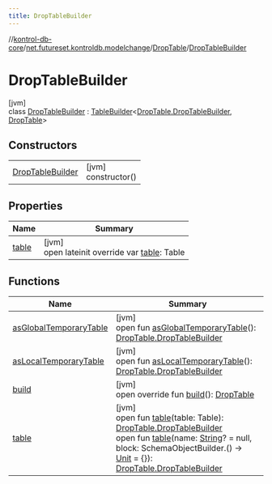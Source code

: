 ```yaml
---
title: DropTableBuilder
---
```

//[kontrol-db-core](../../../../index.html)/[net.futureset.kontroldb.modelchange](../../index.html)/[DropTable](../index.html)/[DropTableBuilder](index.html)



# DropTableBuilder



[jvm]\
class [DropTableBuilder](index.html) : [TableBuilder](../../-table-builder/index.html)&lt;[DropTable.DropTableBuilder](index.html), [DropTable](../index.html)&gt;



## Constructors


| | |
|---|---|
| [DropTableBuilder](-drop-table-builder.html) | [jvm]<br>constructor() |


## Properties


| Name | Summary |
|---|---|
| [table](table.html) | [jvm]<br>open lateinit override var [table](table.html): Table |


## Functions


| Name | Summary |
|---|---|
| [asGlobalTemporaryTable](../../-table-builder/as-global-temporary-table.html) | [jvm]<br>open fun [asGlobalTemporaryTable](../../-table-builder/as-global-temporary-table.html)(): [DropTable.DropTableBuilder](index.html) |
| [asLocalTemporaryTable](../../-table-builder/as-local-temporary-table.html) | [jvm]<br>open fun [asLocalTemporaryTable](../../-table-builder/as-local-temporary-table.html)(): [DropTable.DropTableBuilder](index.html) |
| [build](build.html) | [jvm]<br>open override fun [build](build.html)(): [DropTable](../index.html) |
| [table](../../-table-builder/table.html) | [jvm]<br>open fun [table](../../-table-builder/table.html)(table: Table): [DropTable.DropTableBuilder](index.html)<br>open fun [table](../../-table-builder/table.html)(name: [String](https://kotlinlang.org/api/latest/jvm/stdlib/kotlin/-string/index.html)? = null, block: SchemaObjectBuilder.() -&gt; [Unit](https://kotlinlang.org/api/latest/jvm/stdlib/kotlin/-unit/index.html) = {}): [DropTable.DropTableBuilder](index.html) |

